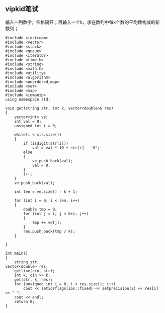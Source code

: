 ## vipkid笔试 ##

输入一列数字，空格隔开；再输入一个k，求在数列中每k个数的平均数构成的新数列；

    #include <iostream>
    #include <vector>
    #include <stack>
    #include <queue>
    #include <iterator>
    #include <time.h>
    #include <string>
    #include <math.h>
    #include <utility>
    #include <algorithm>
    #include <unordered_map>
    #include <set>
    #include <map>
    #include <iomanip>
    using namespace std;
    
    void get(string str, int k, vector<double>& res)
    {
    	vector<int> ve;
    	int val = 0;
    	unsigned int i = 0;
    
    	while(i < str.size())
    	{
    		if (isdigit(str[i]))
    			val = val * 10 + str[i] - '0';		
    		else
    		{
    			ve.push_back(val);
    			val = 0;
    		}	
    		i++;
    	}
    	ve.push_back(val);
    
    	int len = ve.size() - k + 1;
    
    	for (int i = 0; i < len; i++)
    	{
    		double tmp = 0;
    		for (int j = i; j < k+i; j++)
    		{
    			tmp += ve[j];
    		}
    		res.push_back(tmp / k);
    	}
    		
    }
    
    int main()
    {
    	string str;
    vector<double> res;
    	getline(cin, str);
    	int k; cin >> k;
    	get(str, k, res);
    	for (unsigned int i = 0; i < res.size(); i++)
    		cout << setiosflags(ios::fixed) << setprecision(2) << res[i] << " ";
    	cout << endl;
    	return 0;
    }
    